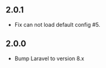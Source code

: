 2.0.1
-----------------

+ Fix can not load default config #5.

2.0.0
-----------------

+ Bump Laravel to version 8.x

